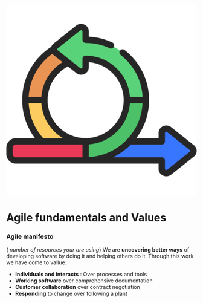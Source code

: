 
![Agile fundementals](../images/Agile-undementals.png "Agile fundementals")
# Agile fundamentals and Values

### Agile manifesto
( *number of resources your are using*)
We are **uncovering better ways** of developing software by doing it and helping others do it.
Through this work we have come to vallue:
- **Individuals and interacts** : Over processes and tools
- **Working software** over comprehensive documentation
- **Customer collaboration** over contract negotiation
- **Responding** to change over following a plant
